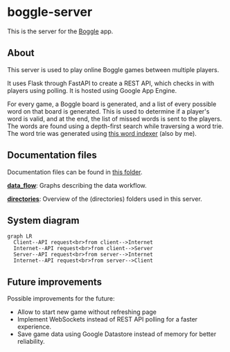 # boggle-server

This is the server for the [Boggle](https://github.com/TheOmnimax/boggle_flutter) app.

## About

This server is used to play online Boggle games between multiple players.

It uses Flask through FastAPI to create a REST API, which checks in with players using polling. It is hosted using Google App Engine.

For every game, a Boggle board is generated, and a list of every possible word on that board is generated. This is used to determine if a player's word is valid, and at the end, the list of missed words is sent to the players. The words are found using a depth-first search while traversing a word trie. The word trie was generated using [this word indexer](https://github.com/TheOmnimax/word-indexer) (also by me).

## Documentation files

Documentation files can be found in [this folder](https://github.com/TheOmnimax/boggle-server/tree/main/docs).

**[data_flow](https://github.com/TheOmnimax/boggle-server/blob/main/docs/data_flow.md)**: Graphs describing the data workflow.

**[directories](https://github.com/TheOmnimax/boggle-server/blob/main/docs/directories.md)**: Overview of the (directories) folders used in this server.

## System diagram

```mermaid
graph LR
  Client--API request<br>from client-->Internet
  Internet--API request<br>from client-->Server
  Server--API request<br>from server-->Internet
  Internet--API request<br>from server-->Client
```

## Future improvements

Possible improvements for the future:

* Allow to start new game without refreshing page
* Implement WebSockets instead of REST API polling for a faster experience.
* Save game data using Google Datastore instead of memory for better reliability.